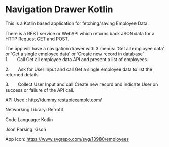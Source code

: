 # Navigation Drawer Kotlin

This is a Kotlin based application for fetching/saving Employee Data.

There is a REST service or WebAPI which returns back JSON data for a HTTP Request GET and POST.

The app will have a navigation drawer with 3 menus: 
‘Get all employee data’ or ‘Get a single employee data’ or ‘Create new record in database’
 
1.       Call Get all employee data API and present a list of employees.

2.       Ask for User Input and call Get a single employee data to list the returned details.

3.       Collect User Input and call Create new record and indicate User on success or failure of the API call.

API Used : http://dummy.restapiexample.com/

Networking Library: Retrofit

Code Language: Kotlin

Json Parsing: Gson

App Icon: https://www.svgrepo.com/svg/13980/employees
